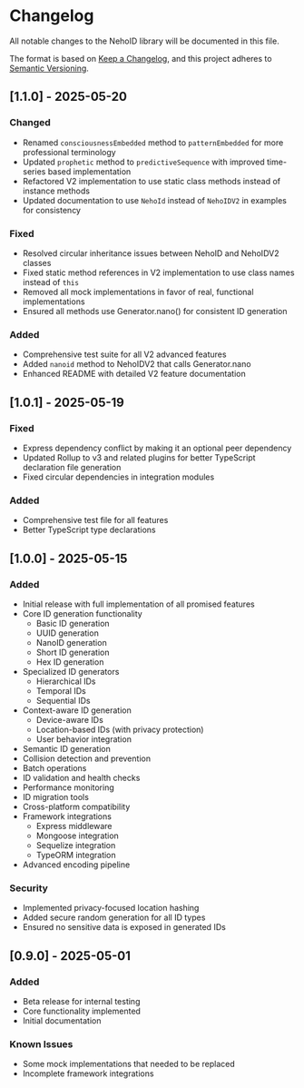 # Changelog

All notable changes to the NehoID library will be documented in this file.

The format is based on [Keep a Changelog](https://keepachangelog.com/en/1.0.0/),
and this project adheres to [Semantic Versioning](https://semver.org/spec/v2.0.0.html).

## [1.1.0] - 2025-05-20

### Changed
- Renamed `consciousnessEmbedded` method to `patternEmbedded` for more professional terminology
- Updated `prophetic` method to `predictiveSequence` with improved time-series based implementation
- Refactored V2 implementation to use static class methods instead of instance methods
- Updated documentation to use `NehoId` instead of `NehoIDV2` in examples for consistency

### Fixed
- Resolved circular inheritance issues between NehoID and NehoIDV2 classes
- Fixed static method references in V2 implementation to use class names instead of `this`
- Removed all mock implementations in favor of real, functional implementations
- Ensured all methods use Generator.nano() for consistent ID generation

### Added
- Comprehensive test suite for all V2 advanced features
- Added `nanoid` method to NehoIDV2 that calls Generator.nano
- Enhanced README with detailed V2 feature documentation

## [1.0.1] - 2025-05-19

### Fixed
- Express dependency conflict by making it an optional peer dependency
- Updated Rollup to v3 and related plugins for better TypeScript declaration file generation
- Fixed circular dependencies in integration modules

### Added
- Comprehensive test file for all features
- Better TypeScript type declarations

## [1.0.0] - 2025-05-15

### Added
- Initial release with full implementation of all promised features
- Core ID generation functionality
  - Basic ID generation
  - UUID generation
  - NanoID generation
  - Short ID generation
  - Hex ID generation
- Specialized ID generators
  - Hierarchical IDs
  - Temporal IDs
  - Sequential IDs
- Context-aware ID generation
  - Device-aware IDs
  - Location-based IDs (with privacy protection)
  - User behavior integration
- Semantic ID generation
- Collision detection and prevention
- Batch operations
- ID validation and health checks
- Performance monitoring
- ID migration tools
- Cross-platform compatibility
- Framework integrations
  - Express middleware
  - Mongoose integration
  - Sequelize integration
  - TypeORM integration
- Advanced encoding pipeline

### Security
- Implemented privacy-focused location hashing
- Added secure random generation for all ID types
- Ensured no sensitive data is exposed in generated IDs

## [0.9.0] - 2025-05-01

### Added
- Beta release for internal testing
- Core functionality implemented
- Initial documentation

### Known Issues
- Some mock implementations that needed to be replaced
- Incomplete framework integrations